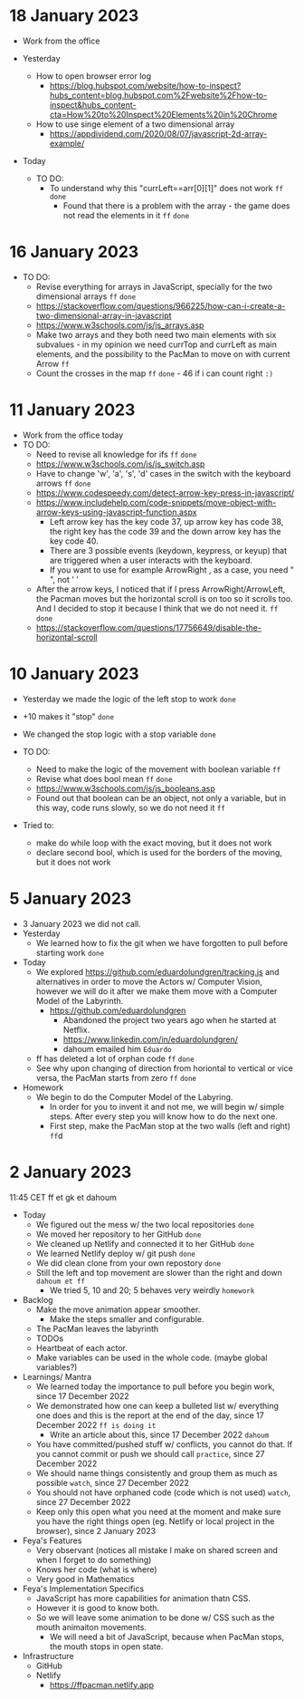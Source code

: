 # 18 January 2023

* Work from the office

* Yesterday 
  * How to open browser error log 
    * https://blog.hubspot.com/website/how-to-inspect?hubs_content=blog.hubspot.com%2Fwebsite%2Fhow-to-inspect&hubs_content-cta=How%20to%20Inspect%20Elements%20in%20Chrome
  * How to use singe element of a two dimensional array
    * https://appdividend.com/2020/08/07/javascript-2d-array-example/

* Today 
  * TO DO:
    * To understand why this "currLeft==arr[0][1]" does not work `ff` `done`
      * Found that there is a problem with the array - the game does not read the elements in it `ff` `done`

# 16 January 2023

* TO DO: 
  * Revise everything for arrays in JavaScript, specially for the two dimensional arrays `ff` `done`
  * https://stackoverflow.com/questions/966225/how-can-i-create-a-two-dimensional-array-in-javascript
  * https://www.w3schools.com/js/js_arrays.asp
  * Make two arrays and they both need two main elements with six subvalues - in my opinion we need currTop and currLeft as main elements, and the possibility to the PacMan to move on with current Arrow `ff` 
  * Count the crosses in the map `ff` `done` - 46 if i can count right `:)`

# 11 January 2023

* Work from the office today 
* TO DO:
   * Need to revise all knowledge for ifs `ff` `done`
   * https://www.w3schools.com/js/js_switch.asp
   * Have to change 'w', 'a', 's', 'd' cases in the switch with the keyboard arrows `ff` `done`
   * https://www.codespeedy.com/detect-arrow-key-press-in-javascript/
   * https://www.includehelp.com/code-snippets/move-object-with-arrow-keys-using-javascript-function.aspx
     * Left arrow key has the key code 37, up arrow key has code 38, the right key has the code 39 and the down arrow key has the key code 40. 
     * There are 3 possible events (keydown, keypress, or keyup) that are triggered when a user interacts with the keyboard.
     * If you want to use for example ArrowRight , as a case, you need " ", not ' '
   * After the arrow keys, I noticed that if I press ArrowRight/ArrowLeft, the Pacman moves but the horizontal scroll is on too so it scrolls too.   And I decided to stop it because I think that we do not need it. `ff` `done`
    * https://stackoverflow.com/questions/17756649/disable-the-horizontal-scroll

# 10 January 2023

* Yesterday we made the logic of the left stop to work `done`
* +10 makes it "stop" `done`
* We changed the stop logic with a stop variable `done`

* TO DO:
   * Need to make the logic of the movement with boolean variable `ff`
   * Revise what does bool mean `ff` `done` 
   * https://www.w3schools.com/js/js_booleans.asp
   * Found out that boolean can be an object, not only a variable, but in     this way, code runs slowly, so we do not need it `ff` 
*  Tried to:
   * make do while loop with the exact moving, but it does not work
   * declare second bool, which is used for the borders of the moving, but it does not work   

# 5 January 2023

* 3 January 2023 we did not call.
* Yesterday
  * We learned how to fix the git when we have forgotten to pull before starting work `done`
* Today
  * We explored https://github.com/eduardolundgren/tracking.js and alternatives in order to move the Actors w/ Computer Vision, however we will do it after we make them move with a Computer Model of the Labyrinth.
    * https://github.com/eduardolundgren
      * Abandoned the project two years ago when he started at Netflix.
      * https://www.linkedin.com/in/eduardolundgren/
      * dahoum emailed him `Eduardo`
  * ff has deleted a lot of orphan code `ff` `done`
  * See why upon changing of direction from horiontal to vertical or vice versa, the PacMan starts from zero `ff` `done`
* Homework
  * We begin to do the Computer Model of the Labyring.
    * In order for you to invent it and not me, we will begin w/ simple steps. After every step you will know how to do the next one.
    * First step, make the PacMan stop at the two walls (left and right) `ff`d

# 2 January 2023

11:45 CET ff et gk et dahoum

* Today
  * We figured out the mess w/ the two local repositories `done`
  * We moved her repository to her GitHub `done`
  * We cleaned up Netlify and connected it to her GitHub `done`
  * We learned Netlify deploy w/ git push `done`
  * We did clean clone from your own repostory `done`
  * Still the left and top movement are slower than the right and down `dahoum et ff`
    * We tried 5, 10 and 20; 5 behaves very weirdly `homework`
* Backlog
  * Make the move animation appear smoother.
    * Make the steps smaller and configurable.
  * The PacMan leaves the labyrinth
  * TODOs
  * Heartbeat of each actor.
  * Make variables can be used in the whole code. (maybe global variables?)
* Learnings/ Mantra
  * We learned today the importance to pull before you begin work, since 17 December 2022
  * We demonstrated how one can keep a bulleted list w/ everything one does and this is the report at the end of the day, since 17 December 2022 `ff is doing it`
    * Write an article about this, since 17 December 2022 `dahoum`
  * You have committed/pushed stuff w/ conflicts, you cannot do that. If you cannot commit or push we should call `practice`, since 27 December 2022
  * We should name things consistently and group them as much as possible `watch`, since 27 December 2022
  * You should not have orphaned code (code which is not used) `watch`, since 27 December 2022
  * Keep only this open what you need at the moment and make sure you have the right things open (eg. Netlify or local project in the browser), since 2 January 2023
* Feya's Features
  * Very observant (notices all mistake I make on shared screen and when I forget to do something)
  * Knows her code (what is where)
  * Very good in Mathematics
* Feya's Implementation Specifics
  * JavaScript has more capabilities for animation thatn CSS.
  * However it is good to know both.
  * So we will leave some animation to be done w/ CSS such as the mouth animaiton movements.
    * We will need a bit of JavaScript, because when PacMan stops, the mouth stops in open state.
* Infrastructure
  * GitHub
  * Netlify
    * https://ffpacman.netlify.app
